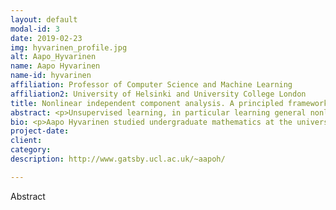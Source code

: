 ```yaml
---
layout: default
modal-id: 3
date: 2019-02-23
img: hyvarinen_profile.jpg
alt: Aapo_Hyvarinen
name: Aapo Hyvarinen
name-id: hyvarinen
affiliation: Professor of Computer Science and Machine Learning
affiliation2: University of Helsinki and University College London
title: Nonlinear independent component analysis. A principled framework for unsupervised deep learning
abstract: <p>Unsupervised learning, in particular learning general nonlinear representations, is one of the deepest problems in machine learning. Estimating latent quantities in a generative model provides a principled framework, and has been successfully used in the linear case, e.g. with independent component analysis (ICA) and sparse coding. However, extending ICA to the nonlinear case has proven to be extremely difficult. A straight-forward extension is unidentifiable, i.e. it is not possible to recover those latent components that actually generated the data. Here, we show that this problem can be solved by using additional information either in the form of temporal structure or an additional, auxiliary variable. We start by formulating two generative models in which the data is an arbitrary but invertible nonlinear transformation of time series (components) which are statistically independent of each other. Drawing from the theory of linear ICA, we formulate two distinct classes of temporal structure of the components which enable identification, i.e. recovery of the original independent components. We show that in both cases, the actual learning can be performed by ordinary neural network training where only the input is defined in an unconventional manner, making software implementations. We further generalize the framework to the case where instead of temporal structure, an additional auxiliary variable is observed (e.g. audio in addition to video). Our methods are closely related to "self-supervised" methods heuristically proposed in computer vision, and also provide a theoretical foundation for such methods. The talk is based on the following papers: http://www.cs.helsinki.fi/u/ahyvarin/papers/NIPS16.pdf, http://www.cs.helsinki.fi/u/ahyvarin/papers/AISTATS17.pdf, https://arxiv.org/pdf/1805.08651</p>
bio: <p>Aapo Hyvarinen studied undergraduate mathematics at the universities of Helsinki (Finland), Vienna (Austria), and Paris (France), and obtained a Ph.D. degree in Information Science at the Helsinki University of Technology in 1997.  In 2008, he was appointed Professor at the University of Helsinki. From 2016 to 2019, he was Professor of Machine Learning at the Gatsby Computational Neuroscience Unit, University College London, UK. Aapo Hyvarinen is the main author of the books "Independent Component Analysis" (2001) and "Natural Image Statistics" (2009), and author or coauthor of more than 200 scientific articles.  Google Scholar gives him approximately 40,000 citations. His current work concentrates on unsupervised machine learning and its applications to neuroscience.</p>
project-date:
client:
category:
description: http://www.gatsby.ucl.ac.uk/~aapoh/

---
```


Abstract
